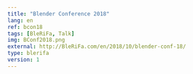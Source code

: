 ```yaml
---
title: "Blender Conference 2018"
lang: en
ref: bcon18
tags: [BleRiFa, Talk]
img: BConf2018.png
external: http://BleRiFa.com/en/2018/10/blender-conf-18/
type: blerifa
version: 1
---
```

